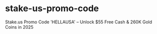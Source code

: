 # stake-us-promo-code
Stake.us Promo Code 'HELLAUSA' – Unlock $55 Free Cash &amp; 260K Gold Coins in 2025
